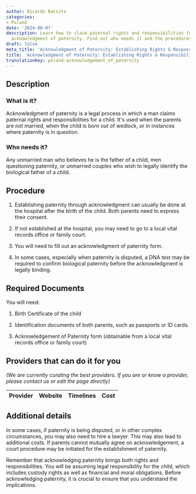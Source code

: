 ```yaml
---
author: Ricardo Batista
categories:
- Poland
date: '2024-06-07'
description: Learn how to claim paternal rights and responsibilities for a child through
  acknowledgment of paternity. Find out who needs it and the procedures involved.
draft: false
meta_title: 'Acknowledgment of Paternity: Establishing Rights & Responsibilities'
title: 'Acknowledgment of Paternity: Establishing Rights & Responsibilities'
translationKey: poland-acknowledgement_of_paternity
---
```



## Description
### What is it?
Acknowledgment of paternity is a legal process in which a man claims paternal rights and responsibilities for a child. It's used when the parents are not married, when the child is born out of wedlock, or in instances where paternity is in question.

### Who needs it?
Any unmarried man who believes he is the father of a child, men questioning paternity, or unmarried couples who wish to legally identify the biological father of a child.

## Procedure
1. Establishing paternity through acknowledgment can usually be done at the hospital after the birth of the child. Both parents need to express their consent.

2. If not established at the hospital, you may need to go to a local vital records office or family court.

3. You will need to fill out an acknowledgment of paternity form.

4. In some cases, especially when paternity is disputed, a DNA test may be required to confirm biological paternity before the acknowledgment is legally binding.

## Required Documents
You will need:

1. Birth Certificate of the child

2. Identification documents of both parents, such as passports or ID cards.

3. Acknowledgement of Paternity form (obtainable from a local vital records office or family court)

## Providers that can do it for you

_(We are currently curating the best providers. If you are or know a provider, please contact us or edit the page directly)_

| Provider        |     Website     |     Timelines    |       Cost      |
| --------------- | --------------- |  :-------------: | :-------------: |

## Additional details
In some cases, if paternity is being disputed, or in other complex circumstances, you may also need to hire a lawyer. This may also lead to additional costs. If parents cannot mutually agree on acknowledgement, a court procedure may be initiated for the establishment of paternity. 

Remember that acknowledging paternity brings both rights and responsibilities. You will be assuming legal responsibility for the child, which includes custody rights as well as financial and moral obligations. Before acknowledging paternity, it is crucial to ensure that you understand the implications.